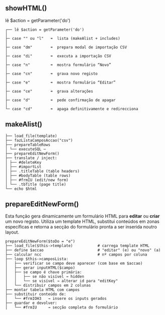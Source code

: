## showHTML()

lê $action = getParameter('do')
```text
┌── lê $action = getParameter('do')
│
├─ case "" ou "l"   ➜  lista (makeAlist + includes)
│
├─ case "dm"        ➜  prepara modal de importação CSV
│
├─ case "di"        ➜  executa a importação CSV
│
├─ case "n"         ➜  mostra formulário “Novo”
│
├─ case "cn"        ➜  grava novo registo
│
├─ case "e"         ➜  mostra formulário “Editar”
│
├─ case "ce"        ➜  grava alterações
│
├─ case "d"         ➜  pede confirmação de apagar
│
└─ case "cd"        ➜  apaga definitivamente e redirecciona
```

## makeAlist()

```text
├── load_file(template)
├── fazListaCamposAccao("csv")
├── prepareTableRows
│ └── executeSQL ⋯
├── prepareEditNewForm()
├── translate / inject:
│ ├── #deleteKey
│ ├── #importLst
│ ├── .titleTable (table headers)
│ ├── #bodyTable (table rows)
│ ├── #frmIU (edit/new form)
│ └── .tbTitle (page title)
└── echo $html
```

## prepareEditNewForm()

Esta função gera dinamicamente um formulário HTML para **editar** ou **criar** um novo registo. Utiliza um template HTML, substitui conteúdos em zonas específicas e retorna a secção do formulário pronta a ser inserida noutro layout.

```text
prepareEditNewForm($toDo = "e")
├── load_file($this->template)           # carrega template HTML
├── define $accao                        # "editar" (e) ou "novo" (a)
├── calcular ncc                         # nº campos por coluna
├── loop $this->camposLista:
│   ├── verificar se campo deve aparecer (com base em $accao)
│   ├── gerar inputHTML($campo)
│   ├── se campo é chave primária:
│   │   ├── se não visível → hidden
│   │   └── se visível → alterar id para "editKey"
│   └── distribuir campos em 2 colunas
├── montar tabela HTML com campos
├── substituir conteúdo de:
│   └── #frmIOH3   → insere os inputs gerados
├── guardar e devolver:
│   └── #frmIU     → secção completa do formulário
```


